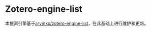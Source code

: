 # Zotero-engine-list

本搜索引擎基于[arvinxx/zotero-engine-list](https://github.com/arvinxx/zotero-engine-list)，在此基础上进行维护和更新。
